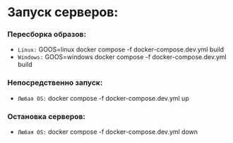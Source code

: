 # Запуск серверов:

### Пересборка образов:
- `Linux:` GOOS=linux docker compose -f docker-compose.dev.yml build
- `Windows:` GOOS=windows docker compose -f docker-compose.dev.yml build

### Непосредственно запуск:
- `Любая OS:` docker compose -f docker-compose.dev.yml up

### Остановка серверов:
- `Любая OS:` docker compose -f docker-compose.dev.yml down